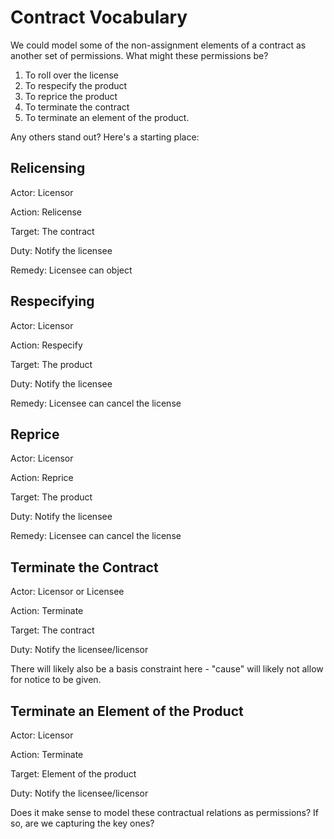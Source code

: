 # Contract Vocabulary

We could model some of the non-assignment elements of a contract as another set of permissions. What might these permissions be?

1. To roll over the license
2. To respecify the product
3. To reprice the product
4. To terminate the contract
5. To terminate an element of the product.

Any others stand out? Here's a starting place:

## Relicensing
Actor:      Licensor

Action:     Relicense

Target:     The contract

Duty:       Notify the licensee

Remedy:     Licensee can object

## Respecifying
Actor:      Licensor

Action:     Respecify

Target:     The product

Duty:       Notify the licensee

Remedy:     Licensee can cancel the license

## Reprice
Actor:      Licensor

Action:     Reprice

Target:     The product

Duty:       Notify the licensee

Remedy:     Licensee can cancel the license

## Terminate the Contract
Actor:      Licensor or Licensee

Action:     Terminate

Target:     The contract

Duty:       Notify the licensee/licensor

There will likely also be a basis constraint here - "cause" will likely not allow for notice to be given.

## Terminate an Element of the Product
Actor:      Licensor

Action:     Terminate

Target:     Element of the product

Duty:       Notify the licensee/licensor

Does it make sense to model these contractual relations as permissions? If so, are we capturing the key ones?

